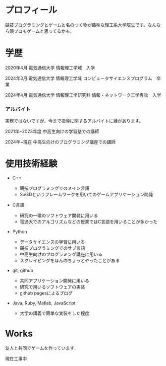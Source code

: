 # プロフィール
競技プログラミングとゲームと名のつく物が趣味な理工系大学院生です。なんなら競プロもゲームと思ってるかも。


# 学歴
2020年4月 電気通信大学 情報理工学域　入学

2024年3月 電気通信大学 情報理工学域 コンピュータサイエンスプログラム　卒業

2024年4月 電気通信大学 情報理工学研究科 情報・ネットワーク工学専攻　入学


### アルバイト
実務ではないですが、今まで指導に関するアルバイトに縁があります。

2021年~2023年度 中高生向けの学習塾での講師

2024年~現在 中高生向けのプログラミング講座での講師


# 使用技術経験
- C++
    - 競技プログラミングでのメイン言語
    - Siv3Dというフレームワークを用いてのゲームアプリケーション開発

- C言語
    - 研究の一環のソフトウェア開発に用いる
    - 電通大でのアルゴリズムなどの授業ではC言語を用いることが多かった

- Python
    - データサイエンスの学習に用いる
    - 競技プログラミングでのサブ言語
    - 中高生向けのプログラミング講座に用いる
    - スクレイピングをほんのちょっとやったことがある

- git, github
    - 共同アプリケーション開発に用いる
    - 研究で用いるソフトウェアの実装
    - github pagesによるブログ

- Java, Ruby, Matlab, JavaScript
    - 大学の講義で簡単な実装をした程度

# Works
友人と共同でゲームを作っています．

現在工事中

